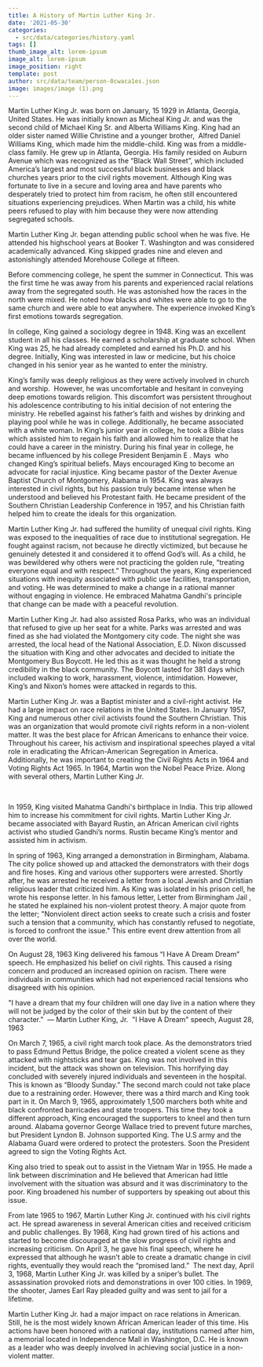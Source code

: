 ```yaml
---
title: A History of Martin Luther King Jr.
date: '2021-05-30'
categories:
  - src/data/categories/history.yaml
tags: []
thumb_image_alt: lorem-ipsum
image_alt: lorem-ipsum
image_position: right
template: post
author: src/data/team/person-0cwaca1es.json
image: images/image (1).png
---
```

Martin Luther King Jr. was born on January, 15 1929 in Atlanta, Georgia, United States. He was initially known as Micheal King Jr. and was the second child of Michael King Sr. and Alberta Williams King. King had an older sister named Willie Christine and a younger brother,  Alfred Daniel Williams King, which made him the middle-child. King was from a middle-class family. He grew up in Atlanta, Georgia. His family resided on Auburn Avenue which was recognized as the “Black Wall Street”, which included America’s largest and most successful black businesses and black churches years prior to the civil rights movement. Although King was fortunate to live in a secure and loving area and have parents who desperately tried to protect him from racism, he often still encountered situations experiencing prejudices. When Martin was a child, his white peers refused to play with him because they were now attending segregated schools. 

Martin Luther King Jr. began attending public school when he was five. He attended his highschool years at Booker T. Washington and was considered academically advanced. King skipped grades nine and eleven and astonishingly attended Morehouse College at fifteen. 

Before commencing college, he spent the summer in Connecticut. This was the first time he was away from his parents and experienced racial relations away from the segregated south. He was astonished how the races in the north were mixed. He noted how blacks and whites were able to go to the same church and were able to eat anywhere. The experience invoked King’s first emotions towards segregation. 

In college, King gained a sociology degree in 1948. King was an excellent student in all his classes. He earned a scholarship at graduate school. When King was 25, he had already completed and earned his Ph.D. and his degree. Initially, King was interested in law or medicine, but his choice changed in his senior year as he wanted to enter the ministry.  

King’s family was deeply religious as they were actively involved in church and worship.  However, he was uncomfortable and hesitant in conveying deep emotions towards religion. This discomfort was persistent throughout his adolescence contributing to his initial decision of not entering the ministry. He rebelled against his father’s faith and wishes by drinking and playing pool while he was in college. Additionally, he became associated with a white woman. In King’s junior year in college, he took a Bible class which assisted him to regain his faith and allowed him to realize that he could have a career in the ministry. During his final year in college, he became influenced by his college President Benjamin E . Mays  who changed King’s spiritual beliefs. Mays encouraged King to become an advocate for racial injustice. King became pastor of the Dexter Avenue Baptist Church of Montgomery, Alabama in 1954. King was always interested in civil rights, but his passion truly became intense when he understood and believed his Protestant faith. He became president of the Southern Christian Leadership Conference in 1957, and his Christian faith helped him to create the ideals for this organization. 

Martin Luther King Jr. had suffered the humility of unequal civil rights. King was exposed to the inequalities of race due to institutional segregation. He fought against racism, not because he directly victimized, but because he genuinely detested it and considered it to offend God’s will. As a child, he was bewildered why others were not practicing the golden rule, “treating everyone equal and with respect.” Throughout the years, King experienced situations with inequity associated with public use facilities, transportation, and voting. He was determined to make a change in a rational manner without engaging in violence. He embraced Mahatma Gandhi's principle that change can be made with a peaceful revolution.      

Martin Luther King Jr. had also assisted Rosa Parks, who was an individual that refused to give up her seat for a white. Parks was arrested and was fined as she had violated the Montgomery city code. The night she was arrested, the local head of the National Association, E.D. Nixon discussed the situation with King and other advocates and decided to initiate the Montgomery Bus Boycott. He led this as it was thought he held a strong credibility in the black community. The Boycott lasted for 381 days which included walking to work, harassment, violence, intimidation. However, King’s and Nixon’s homes were attacked in regards to this.   

Martin Luther King Jr. was a Baptist minister and a civil-right activist. He had a large impact on race relations in the United States. In January 1957, King and numerous other civil activists found the Southern Christian. This was an organization that would promote civil rights reform in a non-violent matter. It was the best place for African Americans to enhance their voice. Throughout his career, his activism and inspirational speeches played a vital role in eradicating the African-American Segregation in America. Additionally, he was important to creating the Civil Rights Acts in 1964 and Voting Rights Act 1965. In 1964, Martin won the Nobel Peace Prize. Along with several others, Martin Luther King Jr.  

   

In 1959, King visited Mahatma Gandhi's birthplace in India. This trip allowed him to increase his commitment for civil rights. Martin Luther King Jr. became associated with Bayard Rustin, an African American civil rights activist who studied Gandhi’s norms. Rustin became King’s mentor and assisted him in activism. 

In spring of 1963, King arranged a demonstration in Birmingham, Alabama. The city police showed up and attacked the demonstrators with their dogs and fire hoses. King and various other supporters were arrested. Shortly after, he was arrested he received a letter from a local Jewish and Christian religious leader that criticized him. As King was isolated in his prison cell, he wrote his response letter. In his famous letter, Letter from Birmingham Jail , he stated he explained his non-violent protest theory. A major quote from the letter; "Nonviolent direct action seeks to create such a crisis and foster such a tension that a community, which has constantly refused to negotiate, is forced to confront the issue." This entire event drew attention from all over the world. 

On August 28, 1963 King delivered his famous “I Have A Dream Dream” speech. He emphasized his belief on civil rights. This caused a rising concern and produced an increased opinion on racism. There were individuals in communities which had not experienced racial tensions who disagreed with his opinion.  

"I have a dream that my four children will one day live in a nation where they will not be judged by the color of their skin but by the content of their character."  — Martin Luther King, Jr.  "I Have A Dream" speech, August 28, 1963

On March 7, 1965, a civil right march took place. As the demonstrators tried to pass Edmund Pettus Bridge, the police created a violent scene as they attacked with nightsticks and tear gas. King was not involved in this incident, but the attack was shown on television. This horrifying day concluded with severely injured individuals and seventeen in the hospital. This is known as “Bloody Sunday.” The second march could not take place due to a restraining order. However, there was a third march and King took part in it. On March 9, 1965, approximately 1,500 marchers both white and black confronted barricades and state troopers. This time they took a different approach, King encouraged the supporters to kneel and then turn around. Alabama governor George Wallace tried to prevent future marches, but President Lyndon B. Johnson supported King. The U.S army and the Alabama Guard were ordered to protect the protesters. Soon the President agreed to sign the Voting Rights Act. 

King also tried to speak out to assist in the Vietnam War in 1955. He made a link between discrimination and He believed that American had little involvement with the situation was absurd and it was discriminatory to the poor. King broadened his number of supporters by speaking out about this issue. 

From late 1965 to 1967, Martin Luther King Jr. continued with his civil rights act. He spread awareness in several American cities and received criticism and public challenges. By 1968, King had grown tired of his actions and started to become discouraged at the slow progress of civil rights and increasing criticism. On April 3, he gave his final speech, where he expressed that although he wasn’t able to create a dramatic change in civil rights, eventually they would reach the “promised land.”  The next day, April 3, 1968, Martin Luther King Jr. was killed by a sniper’s bullet. The assassination provoked riots and demonstrations in over 100 cities. In 1969, the shooter, James Earl Ray pleaded guilty and was sent to jail for a lifetime. 

Martin Luther King Jr. had a major impact on race relations in American. Still, he is the most widely known African American leader of this time. His actions have been honored with a national day, institutions named after him, a memorial located in Independence Mall in Washington, D.C. He is known as a leader who was deeply involved in achieving social justice in a non-violent matter. 
